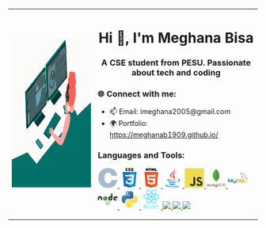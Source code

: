 <table>
  <tr>
    <td><img style="height: 300px; width: 550px;" src="https://raw.githubusercontent.com/Meghanab1909/Meghanab1909/main/github.gif" /></td>
    <td>
      <h1 align="center">Hi 👋, I'm Meghana Bisa</h1>
      <h3 align="center">A CSE student from PESU. Passionate about tech and coding</h3>
  <h3 align="left">🌐 Connect with me: </h3>
<p align="left">
  <ul>
    <li>📫 Email: imeghana2005@gmail.com  </li>
    <li>🌍 Portfolio: <a href = "https://meghanab1909.github.io/">https://meghanab1909.github.io/</a></li>
  </ul>
</p>
      <h3 align="left">Languages and Tools:</h3>
<p align="left"> <a href="https://www.cprogramming.com/" target="_blank" rel="noreferrer"> <img src="https://raw.githubusercontent.com/devicons/devicon/master/icons/c/c-original.svg" alt="c" width="40" height="40"/> </a> <a href="https://www.w3schools.com/css/" target="_blank" rel="noreferrer"> <img src="https://raw.githubusercontent.com/devicons/devicon/master/icons/css3/css3-original-wordmark.svg" alt="css3" width="40" height="40"/> </a> <a href="https://www.w3.org/html/" target="_blank" rel="noreferrer"> <img src="https://raw.githubusercontent.com/devicons/devicon/master/icons/html5/html5-original-wordmark.svg" alt="html5" width="40" height="40"/> </a> <a href="https://www.java.com" target="_blank" rel="noreferrer"> <img src="https://raw.githubusercontent.com/devicons/devicon/master/icons/java/java-original.svg" alt="java" width="40" height="40"/> </a> <a href="https://developer.mozilla.org/en-US/docs/Web/JavaScript" target="_blank" rel="noreferrer"> <img src="https://raw.githubusercontent.com/devicons/devicon/master/icons/javascript/javascript-original.svg" alt="javascript" width="40" height="40"/> </a> <a href="https://www.mongodb.com/" target="_blank" rel="noreferrer"> <img src="https://raw.githubusercontent.com/devicons/devicon/master/icons/mongodb/mongodb-original-wordmark.svg" alt="mongodb" width="40" height="40"/> </a> <a href="https://www.mysql.com/" target="_blank" rel="noreferrer"> <img src="https://raw.githubusercontent.com/devicons/devicon/master/icons/mysql/mysql-original-wordmark.svg" alt="mysql" width="40" height="40"/> </a> <a href="https://nodejs.org" target="_blank" rel="noreferrer"> <img src="https://raw.githubusercontent.com/devicons/devicon/master/icons/nodejs/nodejs-original-wordmark.svg" alt="nodejs" width="40" height="40"/> </a> <a href="https://www.python.org" target="_blank" rel="noreferrer"> <img src="https://raw.githubusercontent.com/devicons/devicon/master/icons/python/python-original.svg" alt="python" width="40" height="40"/> </a> <a href="https://reactjs.org/" target="_blank" rel="noreferrer"> <img src="https://raw.githubusercontent.com/devicons/devicon/master/icons/react/react-original-wordmark.svg" alt="react" width="40" height="40"/> <img src = "https://img.shields.io/badge/ARM%20Assembly-233148?style=flat&logo=arm&logoColor=white" /> <img src = "https://img.shields.io/badge/Socket%20Programming-007ACC?style=flat&logo=socketdotio&logoColor=white" /> <img src = "https://img.shields.io/badge/Cisco%20Packet%20Tracer-1BA0D7?style=flat&logo=cisco&logoColor=white" />
</p>
    </td>
  </tr>
</table>

